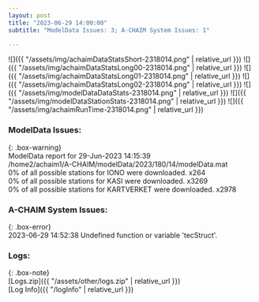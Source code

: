 ```yaml
---
layout: post
title: "2023-06-29 14:00:00"
subtitle: "ModelData Issues: 3; A-CHAIM System Issues: 1"

---
```


![]({{ "/assets/img/achaimDataStatsShort-2318014.png" | relative_url }})
![]({{ "/assets/img/achaimDataStatsLong00-2318014.png" | relative_url }})
![]({{ "/assets/img/achaimDataStatsLong01-2318014.png" | relative_url }})
![]({{ "/assets/img/achaimDataStatsLong02-2318014.png" | relative_url }})
![]({{ "/assets/img/modelDataDataStats-2318014.png" | relative_url }})
![]({{ "/assets/img/modelDataStationStats-2318014.png" | relative_url }})
![]({{ "/assets/img/achaimRunTime-2318014.png" | relative_url }})


### ModelData Issues:  
  
{: .box-warning}  
 ModelData report for 29-Jun-2023 14:15:39   
 /home2/achaim1/A-CHAIM/modelData/2023/180/14/modelData.mat   
 0% of all possible stations for IONO were downloaded. x264   
 0% of all possible stations for KASI were downloaded. x3269   
 0% of all possible stations for KARTVERKET were downloaded. x2978   
  
### A-CHAIM System Issues:  
  
{: .box-error}  
2023-06-29 14:52:38 Undefined function or variable 'tecStruct'.  

### Logs:  
  
{: .box-note}  
[Logs.zip]({{ "/assets/other/logs.zip" | relative_url }})  
[Log Info]({{ "/logInfo" | relative_url }})  
